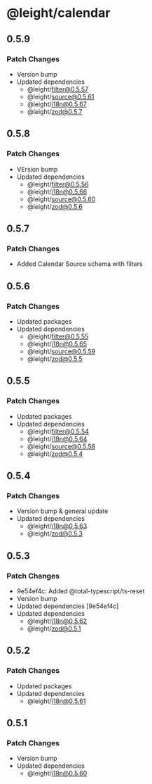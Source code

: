# @leight/calendar

## 0.5.9

### Patch Changes

- Version bump
- Updated dependencies
    - @leight/filter@0.5.57
    - @leight/source@0.5.61
    - @leight/i18n@0.5.67
    - @leight/zod@0.5.7

## 0.5.8

### Patch Changes

- VErsion bump
- Updated dependencies
    - @leight/filter@0.5.56
    - @leight/i18n@0.5.66
    - @leight/source@0.5.60
    - @leight/zod@0.5.6

## 0.5.7

### Patch Changes

- Added Calendar Source schema with filters

## 0.5.6

### Patch Changes

- Updated packages
- Updated dependencies
    - @leight/filter@0.5.55
    - @leight/i18n@0.5.65
    - @leight/source@0.5.59
    - @leight/zod@0.5.5

## 0.5.5

### Patch Changes

- Updated packages
- Updated dependencies
    - @leight/filter@0.5.54
    - @leight/i18n@0.5.64
    - @leight/source@0.5.58
    - @leight/zod@0.5.4

## 0.5.4

### Patch Changes

- Version bump & general update
- Updated dependencies
    - @leight/i18n@0.5.63
    - @leight/zod@0.5.3

## 0.5.3

### Patch Changes

- 9e54ef4c: Added @total-typescript/ts-reset
- Version bump
- Updated dependencies [9e54ef4c]
- Updated dependencies
    - @leight/i18n@0.5.62
    - @leight/zod@0.5.1

## 0.5.2

### Patch Changes

- Updated packages
- Updated dependencies
    - @leight/i18n@0.5.61

## 0.5.1

### Patch Changes

- Version bump
- Updated dependencies
    - @leight/i18n@0.5.60
